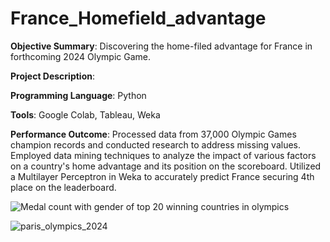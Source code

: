 # France_Homefield_advantage
**Objective Summary**: Discovering the home-filed advantage for France in forthcoming 2024 Olympic Game.


**Project Description**:


**Programming Language**: Python


**Tools**: Google Colab, Tableau, Weka


**Performance Outcome**: Processed data from 37,000 Olympic Games champion records and conducted research to address missing values. Employed data mining techniques to analyze the impact of various factors on a country's home advantage and its position on the scoreboard. Utilized a Multilayer Perceptron in Weka to accurately predict France securing 4th place on the leaderboard.


![Medal count with gender of top 20 winning countries in olympics](https://github.com/user-attachments/assets/c74d795e-81d1-4453-afab-00beed18fdc8)


![paris_olympics_2024](https://github.com/user-attachments/assets/52da6117-44ee-4d4e-ba8e-7cd37e16ee98)
